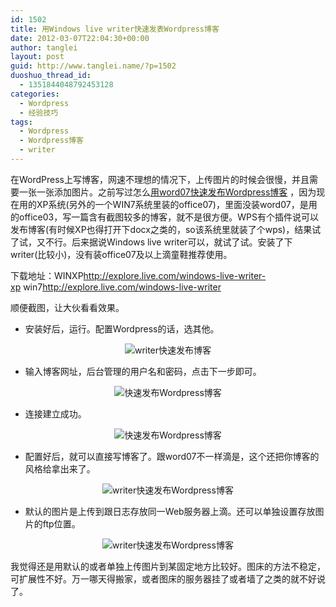 ```yaml
---
id: 1502
title: 用Windows live writer快速发表Wordpress博客
date: 2012-03-07T22:04:30+00:00
author: tanglei
layout: post
guid: http://www.tanglei.name/?p=1502
duoshuo_thread_id:
  - 1351844048792453128
categories:
  - Wordpress
  - 经验技巧
tags:
  - Wordpress
  - Wordpress博客
  - writer
---
```

在WordPress上写博客，网速不理想的情况下，上传图片的时候会很慢，并且需要一张一张添加图片。之前写过怎么[用word07快速发布Wordpress博客](/blog/publish-a-blog-easily-and-quickly-with-good-style.html) ，因为现在用的XP系统(另外的一个WIN7系统里装的office07)，里面没装word07，是用的office03，写一篇含有截图较多的博客，就不是很方便。WPS有个插件说可以发布博客(有时候XP也得打开下docx之类的，so该系统里就装了个wps)，结果试了试，又不行。后来据说Windows live writer可以，就试了试。安装了下writer(比较小)，没有装office07及以上滴童鞋推荐使用。

下载地址：WINXP<http://explore.live.com/windows-live-writer-xp> win7<http://explore.live.com/windows-live-writer>

顺便截图，让大伙看看效果。

  * 安装好后，运行。配置Wordpress的话，选其他。

<p style="text-align: center;">
  <img class=" aligncenter" src="http://i1123.photobucket.com/albums/l549/tl3shi/use-writer-to-blog-on-Wordpress.jpg" alt="writer快速发布博客"  data-pinit="registered" />
</p>

  * 输入博客网址，后台管理的用户名和密码，点击下一步即可。

<p style="text-align: center;">
  <img class="aligncenter" src="http://i1123.photobucket.com/albums/l549/tl3shi/use-writer-to-blog-on-Wordpress-1.jpg" alt="快速发布Wordpress博客"  data-pinit="registered" />
</p>

  * 连接建立成功。

<p style="text-align: center;">
  <img class="alignnone" src="http://i1123.photobucket.com/albums/l549/tl3shi/use-writer-to-blog-on-Wordpress-2.jpg" alt="快速发布Wordpress博客"  data-pinit="registered" />
</p>

  * 配置好后，就可以直接写博客了。跟word07不一样滴是，这个还把你博客的风格给拿出来了。

<p style="text-align: center;">
  <img class="aligncenter" src="http://i1123.photobucket.com/albums/l549/tl3shi/use-writer-to-blog-on-Wordpress-3.jpg" alt="writer快速发布Wordpress博客"  data-pinit="registered" />
</p>

  * 默认的图片是上传到跟日志存放同一Web服务器上滴。还可以单独设置存放图片的ftp位置。

<p style="text-align: center;">
  <img class="aligncenter alignnone" src="http://i1123.photobucket.com/albums/l549/tl3shi/use-writer-to-blog-on-Wordpress-4.jpg" alt="writer快速发布Wordpress博客"  data-pinit="registered" />
</p>

我觉得还是用默认的或者单独上传图片到某固定地方比较好。图床的方法不稳定，可扩展性不好。万一哪天得搬家，或者图床的服务器挂了或者墙了之类的就不好说了。
